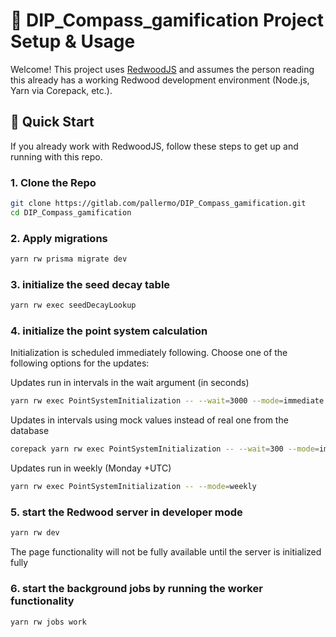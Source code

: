 # 🌲 DIP_Compass_gamification Project Setup & Usage

Welcome! This project uses [RedwoodJS](https://redwoodjs.com/) and assumes the person reading this already has a working Redwood development environment (Node.js, Yarn via Corepack, etc.).

## 🚀 Quick Start

If you already work with RedwoodJS, follow these steps to get up and running with this repo.

### 1. Clone the Repo

```bash
git clone https://gitlab.com/pallermo/DIP_Compass_gamification.git
cd DIP_Compass_gamification
```

### 2. Apply migrations

```bash
yarn rw prisma migrate dev
```

### 3. initialize the seed decay table

```bash
yarn rw exec seedDecayLookup
```

### 4. initialize the point system calculation
Initialization is scheduled immediately following.
Choose one of the following options for the updates:

Updates run in intervals in the wait argument (in seconds)
```bash
yarn rw exec PointSystemInitialization -- --wait=3000 --mode=immediate
```

Updates in intervals using mock values instead of real one from the database
```bash
corepack yarn rw exec PointSystemInitialization -- --wait=300 --mode=immediate --mock --mock-count=1000
```

Updates run in weekly (Monday +UTC)
```bash
yarn rw exec PointSystemInitialization -- --mode=weekly
```

### 5. start the Redwood server in developer mode

```bash
yarn rw dev
```

The page functionality will not be fully available until the server is initialized fully

### 6. start the background jobs by running the worker functionality

```bash
yarn rw jobs work
```